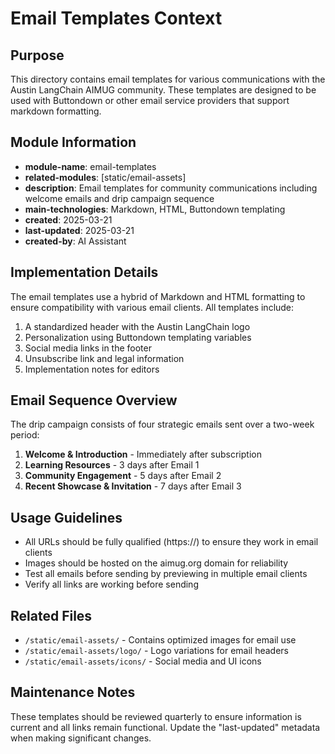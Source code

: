 # Email Templates Context

## Purpose

This directory contains email templates for various communications with the Austin LangChain AIMUG community. These templates are designed to be used with Buttondown or other email service providers that support markdown formatting.

## Module Information

- **module-name**: email-templates
- **related-modules**: [static/email-assets]
- **description**: Email templates for community communications including welcome emails and drip campaign sequence
- **main-technologies**: Markdown, HTML, Buttondown templating
- **created**: 2025-03-21
- **last-updated**: 2025-03-21
- **created-by**: AI Assistant

## Implementation Details

The email templates use a hybrid of Markdown and HTML formatting to ensure compatibility with various email clients. All templates include:

1. A standardized header with the Austin LangChain logo
2. Personalization using Buttondown templating variables 
3. Social media links in the footer
4. Unsubscribe link and legal information
5. Implementation notes for editors

## Email Sequence Overview

The drip campaign consists of four strategic emails sent over a two-week period:

1. **Welcome & Introduction** - Immediately after subscription
2. **Learning Resources** - 3 days after Email 1
3. **Community Engagement** - 5 days after Email 2
4. **Recent Showcase & Invitation** - 7 days after Email 3

## Usage Guidelines

- All URLs should be fully qualified (https://) to ensure they work in email clients
- Images should be hosted on the aimug.org domain for reliability
- Test all emails before sending by previewing in multiple email clients
- Verify all links are working before sending

## Related Files

- `/static/email-assets/` - Contains optimized images for email use
- `/static/email-assets/logo/` - Logo variations for email headers
- `/static/email-assets/icons/` - Social media and UI icons

## Maintenance Notes

These templates should be reviewed quarterly to ensure information is current and all links remain functional. Update the "last-updated" metadata when making significant changes.
